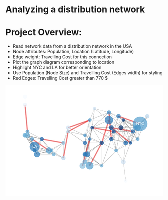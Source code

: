 # Analyzing a distribution network

# Project Overview:
* Read network data from a distribution network in the USA
* Node attributes: Population, Location (Latitude, Longitude)
* Edge weight: Travelling Cost for this connection
* Plot the graph diagram corresponding to location
* Highlight NYC and LA for better orientation
* Use Population (Node Size) and Travelling Cost (Edges width) for styling
* Red Edges: Travelling Cost greater than 770 $

![alt text](https://github.com/janS95/analyzing_a_distribution_network/blob/main/images/network.png "Distribution Network")
